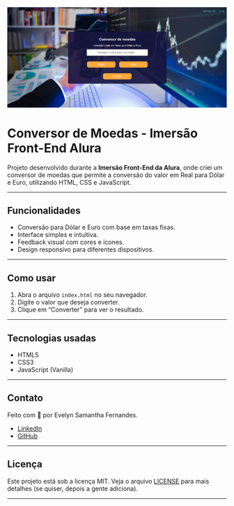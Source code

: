 ![Preview do projeto](/src/preview.png)

# Conversor de Moedas - Imersão Front-End Alura

Projeto desenvolvido durante a **Imersão Front-End da Alura**, onde criei um conversor de moedas que permite a conversão do valor em Real para Dólar e Euro, utilizando HTML, CSS e JavaScript.

---

## Funcionalidades

- Conversão para Dólar e Euro com base em taxas fixas.
- Interface simples e intuitiva.
- Feedback visual com cores e ícones.
- Design responsivo para diferentes dispositivos.

---

## Como usar

1. Abra o arquivo `index.html` no seu navegador.
2. Digite o valor que deseja converter.
3. Clique em “Converter” para ver o resultado.

---

## Tecnologias usadas

- HTML5
- CSS3
- JavaScript (Vanilla)

---

## Contato

Feito com 💙 por Evelyn Samantha Fernandes.

- [LinkedIn](https://www.linkedin.com/in/evelyn-samantha-fernandes-de-souza)
- [GitHub](https://github.com/EvelynSamanthaFernandes)

---

## Licença

Este projeto está sob a licença MIT. Veja o arquivo [LICENSE](LICENSE) para mais detalhes (se quiser, depois a gente adiciona).

---
